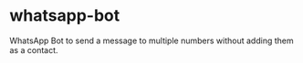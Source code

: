 # whatsapp-bot
WhatsApp Bot to send a message to multiple numbers without adding them as a contact.
